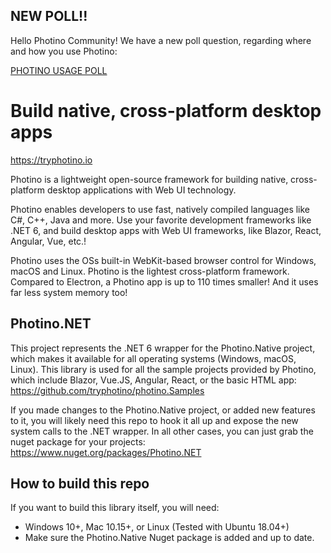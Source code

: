 ## <span>NEW POLL!!</span>
Hello Photino Community! We have a new poll question, regarding where and how you use Photino:

[PHOTINO USAGE POLL](https://github.com/tryphotino/photino.NET/discussions/172)


# Build native, cross-platform desktop apps

https://tryphotino.io

Photino is a lightweight open-source framework for building native, cross-platform desktop applications with Web UI technology.

Photino enables developers to use fast, natively compiled languages like C#, C++, Java and more. Use your favorite development frameworks like .NET 6, and build desktop apps with Web UI frameworks, like Blazor, React, Angular, Vue, etc.!

Photino uses the OSs built-in WebKit-based browser control for Windows, macOS and Linux.
Photino is the lightest cross-platform framework. Compared to Electron, a Photino app is up to 110 times smaller! And it uses far less system memory too!


## <span>Photino.</span>NET

This project represents the .NET 6 wrapper for the Photino.Native project, which makes it available for all operating systems (Windows, macOS, Linux).
This library is used for all the sample projects provided by Photino, which include Blazor, Vue.JS, Angular, React, or the basic HTML app: 
https://github.com/tryphotino/photino.Samples

If you made changes to the Photino.Native project, or added new features to it, you will likely need this repo to hook it all up and expose the new system calls to the .NET wrapper.
In all other cases, you can just grab the nuget package for your projects:
https://www.nuget.org/packages/Photino.NET

## How to build this repo

If you want to build this library itself, you will need:
 * Windows 10+, Mac 10.15+, or Linux (Tested with Ubuntu 18.04+)
 * Make sure the Photino.Native Nuget package is added and up to date.
